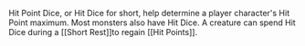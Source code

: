 Hit Point Dice, or Hit Dice for short, help determine a player character's Hit Point maximum. Most monsters also have Hit Dice. A creature can spend Hit Dice during a [[Short Rest]]to regain [[Hit Points]].